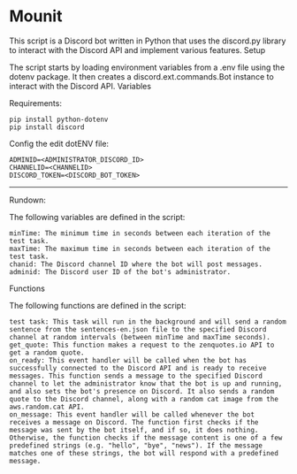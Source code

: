 # Mounit

This script is a Discord bot written in Python that uses the discord.py library to interact with the Discord API and implement various features.
Setup

The script starts by loading environment variables from a .env file using the dotenv package. It then creates a discord.ext.commands.Bot instance to interact with the Discord API.
Variables

Requirements:

    pip install python-dotenv
    pip install discord

Config the edit dotENV file:

    ADMINID=<ADMINISTRATOR_DISCORD_ID>
    CHANNELID=<CHANNELID>
    DISCORD_TOKEN=<DISCORD_BOT_TOKEN>

__________________________________________________

Rundown:

The following variables are defined in the script:

    minTime: The minimum time in seconds between each iteration of the test task.
    maxTime: The maximum time in seconds between each iteration of the test task.
    chanid: The Discord channel ID where the bot will post messages.
    adminid: The Discord user ID of the bot's administrator.

Functions

The following functions are defined in the script:

    test task: This task will run in the background and will send a random sentence from the sentences-en.json file to the specified Discord channel at random intervals (between minTime and maxTime seconds).
    get_quote: This function makes a request to the zenquotes.io API to get a random quote.
    on_ready: This event handler will be called when the bot has successfully connected to the Discord API and is ready to receive messages. This function sends a message to the specified Discord channel to let the administrator know that the bot is up and running, and also sets the bot's presence on Discord. It also sends a random quote to the Discord channel, along with a random cat image from the aws.random.cat API.
    on_message: This event handler will be called whenever the bot receives a message on Discord. The function first checks if the message was sent by the bot itself, and if so, it does nothing. Otherwise, the function checks if the message content is one of a few predefined strings (e.g. "hello", "bye", "news"). If the message matches one of these strings, the bot will respond with a predefined message.
